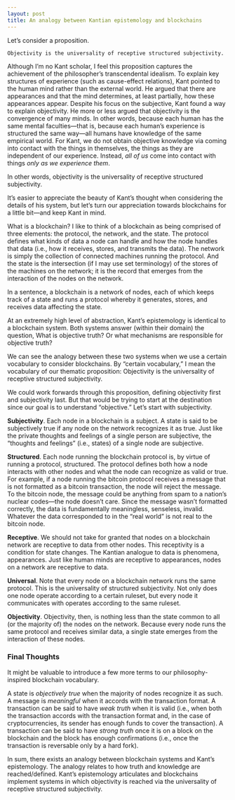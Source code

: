 ```yaml
---
layout: post
title: An analogy between Kantian epistemology and blockchains
---
```


Let’s consider a proposition.

    Objectivity is the universality of receptive structured subjectivity.

Although I’m no Kant scholar,  I feel this proposition captures the achievement of the philosopher’s transcendental idealism. To explain key structures of experience (such as cause-effect relations), Kant pointed to the human mind rather than the external world. He argued that there are appearances and that the mind determines, at least partially, how these appearances appear. Despite his focus on the subjective, Kant found a way to explain objectivity. He more or less argued that objectivity is the convergence of many minds. In other words, because each human has the same mental faculties—that is, because each human’s experience is structured the same way—all humans have knowledge of the same empirical world. For Kant, we do not obtain objective knowledge via coming into contact with the things in themselves, the things as they are independent of our experience. Instead, _all of us_ come into contact with things _only as we experience them_. 

In other words, objectivity is the universality of receptive structured subjectivity.

It’s easier to appreciate the beauty of Kant’s thought when considering the details of his system, but let’s turn our appreciation towards blockchains for a little bit—and keep Kant in mind.

What is a blockchain? I like to think of a blockchain as being comprised of three elements: the protocol, the network, and the state. The protocol defines what kinds of data a node can handle and how the node handles that data (i.e., how it receives, stores, and transmits the data). The network is simply the collection of connected machines running the protocol. And the state is the intersection (if I may use set terminology) of the stores of the machines on the network; it is the record that emerges from the interaction of the nodes on the network. 

In a sentence, a blockchain is a network of nodes, each of which keeps track of a state and runs a protocol whereby it generates, stores, and receives data affecting the state.

At an extremely high level of abstraction, Kant’s epistemology is identical to a blockchain system. Both systems answer (within their domain) the question, What is objective truth? Or what mechanisms are responsible for objective truth?

We can see the analogy between these two systems when we use a certain vocabulary to consider blockchains. By “certain vocabulary,” I mean the vocabulary of our thematic proposition: Objectivity is the universality of receptive structured subjectivity.

We could work forwards through this proposition, defining objectivity first and subjectivity last. But that would be trying to start at the destination since our goal is to understand “objective.” Let’s start with subjectivity.

**Subjectivity**. Each node in a blockchain is a subject. A state is said to be subjectively true if any node on the network recognizes it as true.  Just like the private thoughts and feelings of a single person are subjective, the “thoughts and feelings” (i.e., states) of a single node are subjective.

**Structured**. Each node running the blockchain protocol is, by virtue of running a protocol, structured. The protocol defines both how a node interacts with other nodes and what the node can recognize as valid or true. For example, if a node running the bitcoin protocol receives a message that is not formatted as a bitcoin transaction, the node will reject the message. To the bitcoin node, the message could be anything from spam to a nation’s nuclear codes—the node doesn’t care. Since the message wasn’t formatted correctly, the data is fundamentally meaningless, senseless, invalid.  Whatever the data corresponded to in the “real world” is not real to the bitcoin node.

**Receptive**. We should not take for granted that nodes on a blockchain network are receptive to data from other nodes. This receptivity is a condition for state changes. The Kantian analogue to data is phenomena, appearances. Just like human minds are receptive to appearances, nodes on a network are receptive to data.

**Universal**. Note that every node on a blockchain network runs the same protocol.  This is the universality of structured subjectivity. Not only does one node operate according to a certain ruleset, but every node it communicates with operates according to the same ruleset. 

**Objectivity**. Objectivity, then, is nothing less than the state common to all (or the majority of) the nodes on the network. Because every node runs the same protocol and receives similar data, a single state emerges from the interaction of these nodes. 

### Final Thoughts
It might be valuable to introduce a few more terms to our philosophy-inspired blockchain vocabulary.

A state is _objectively true_ when the majority of nodes recognize it as such. A message is _meaningful_  when it accords with the transaction format. A transaction can be said to have _weak truth_ when it is valid (i.e., when both the transaction accords with the transaction format and, in the case of cryptocurrencies, its sender has enough funds to cover the transaction). A transaction can be said to have _strong truth_ once it is on a block on the blockchain and the block has enough confirmations (i.e., once the transaction is reversable only by a hard fork). 

In sum, there exists an analogy between blockchain systems and Kant’s epistemology. The analogy relates to how truth and knowledge are reached/defined. Kant’s epistemology articulates and blockchains implement systems in which objectivity is reached via the universality of receptive structured subjectivity.
